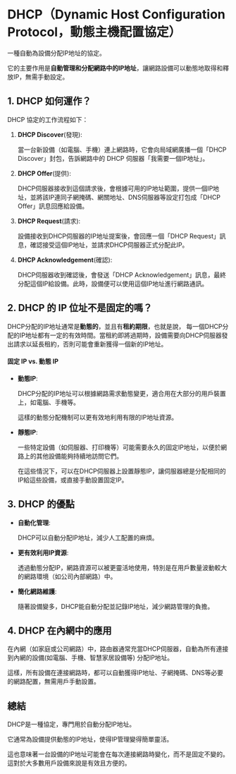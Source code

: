 # DHCP（Dynamic Host Configuration Protocol，動態主機配置協定）

一種自動為設備分配IP地址的協定。

它的主要作用是**自動管理和分配網路中的IP地址**，讓網路設備可以動態地取得和釋放IP，無需手動設定。

## 1. DHCP 如何運作？

DHCP 協定的工作流程如下：

1. **DHCP Discover**(發現):

   當一台新設備（如電腦、手機）連上網路時，它會向局域網廣播一個「DHCP Discover」封包，告訴網路中的 DHCP 伺服器「我需要一個IP地址」。

2. **DHCP Offer**(提供):

   DHCP伺服器接收到這個請求後，會根據可用的IP地址範圍，提供一個IP地址，並將該IP連同子網掩碼、網關地址、DNS伺服器等設定打包成「DHCP Offer」訊息回應給設備。

3. **DHCP Request**(請求):

   設備接收到DHCP伺服器的IP地址提案後，會回應一個「DHCP Request」訊息，確認接受這個IP地址，並請求DHCP伺服器正式分配此IP。

4. **DHCP Acknowledgement**(確認):

   DHCP伺服器收到確認後，會發送「DHCP Acknowledgement」訊息，最終分配這個IP給設備。此時，設備便可以使用這個IP地址進行網路通訊。

## 2. DHCP 的 IP 位址不是固定的嗎？

DHCP分配的IP地址通常是**動態的**，並且有**租約期限**，也就是說，
每一個DHCP分配的IP地址都有一定的有效時間。當租約即將過期時，設備需要向DHCP伺服器發出請求以延長租約，否則可能會重新獲得一個新的IP地址。

#### 固定 IP vs. 動態 IP

- **動態IP**:

  DHCP分配的IP地址可以根據網路需求動態變更，適合用在大部分的用戶裝置上，如電腦、手機等。

  這樣的動態分配機制可以更有效地利用有限的IP地址資源。

- **靜態IP**:

  一些特定設備（如伺服器、打印機等）可能需要永久的固定IP地址，以便於網路上的其他設備能夠持續地訪問它們。

  在這些情況下，可以在DHCP伺服器上設置靜態IP，讓伺服器總是分配相同的IP給這些設備，或直接手動設置固定IP。

## 3. DHCP 的優點

- **自動化管理**:

  DHCP可以自動分配IP地址，減少人工配置的麻煩。

- **更有效利用IP資源**:

  透過動態分配IP，網路資源可以被更靈活地使用，特別是在用戶數量波動較大的網路環境（如公司內部網路）中。

- **簡化網路維護**:

  隨著設備變多，DHCP能自動分配並記錄IP地址，減少網路管理的負擔。

## 4. DHCP 在內網中的應用

在內網（如家庭或公司網路）中，路由器通常充當DHCP伺服器，自動為所有連接到內網的設備(如電腦、手機、智慧家居設備等) 分配IP地址。

這樣，所有設備在連接網路時，都可以自動獲得IP地址、子網掩碼、DNS等必要的網路配置，無需用戶手動設置。

## 總結

DHCP是一種協定，專門用於自動分配IP地址。

它通常為設備提供動態的IP地址，使得IP管理變得簡單靈活。

這也意味著一台設備的IP地址可能會在每次連接網路時變化，而不是固定不變的。這對於大多數用戶設備來說是有效且方便的。
